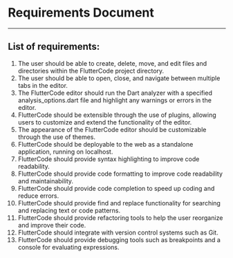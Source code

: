 # Requirements Document
-----------------------

## List of requirements:

1. The user should be able to create, delete, move, and edit files and directories within the FlutterCode project directory.
2. The user should be able to open, close, and navigate between multiple tabs in the editor.
3. The FlutterCode editor should run the Dart analyzer with a specified analysis_options.dart file and highlight any warnings or errors in the editor.
4. FlutterCode should be extensible through the use of plugins, allowing users to customize and extend the functionality of the editor.
5. The appearance of the FlutterCode editor should be customizable through the use of themes.
6. FlutterCode should be deployable to the web as a standalone application, running on localhost.
7. FlutterCode should provide syntax highlighting to improve code readability.
8. FlutterCode should provide code formatting to improve code readability and maintainability.
9. FlutterCode should provide code completion to speed up coding and reduce errors.
10. FlutterCode should provide find and replace functionality for searching and replacing text or code patterns.
11. FlutterCode should provide refactoring tools to help the user reorganize and improve their code.
12. FlutterCode should integrate with version control systems such as Git.
13. FlutterCode should provide debugging tools such as breakpoints and a console for evaluating expressions.
